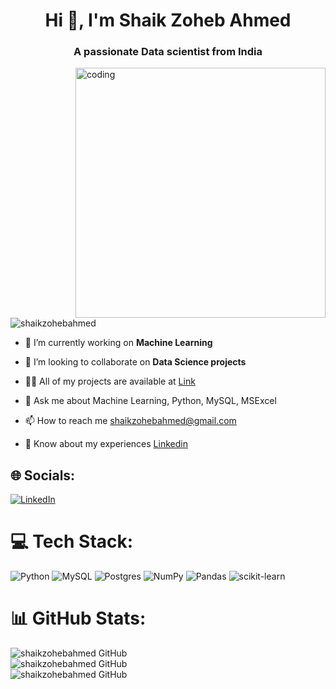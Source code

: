 <h1 align="center">Hi 👋, I'm Shaik Zoheb Ahmed</h1>
<h3 align="center">A passionate Data scientist from India</h3>
<img align='right' alt='coding' width='400' src='https://cdn.dribbble.com/users/330915/screenshots/3587000/media/343cb53c87e313181d99248d3071bc77.gif'>
<p align="left"> <img src="https://komarev.com/ghpvc/?username=shaikzohebahmed&label=Profile%20views&color=5ad624&style=flat" alt="shaikzohebahmed" /> </p>


- 🔭 I’m currently working on **Machine Learning**

- 👯 I’m looking to collaborate on **Data Science projects**
- 👨‍💻 All of my projects are available at [Link](https://github.com/shaikzohebahmed)
- 💬 Ask me about Machine Learning, Python, MySQL, MSExcel
- 📫 How to reach me shaikzohebahmed@gmail.com
- 📄 Know about my experiences [Linkedin](https://www.linkedin.com/in/shaikzohebahmed/)

## 🌐 Socials:
[![LinkedIn](https://img.shields.io/badge/LinkedIn-%230077B5.svg?logo=linkedin&logoColor=white)](https://linkedin.com/in/shaikzohebahmed)

# 💻 Tech Stack:
![Python](https://img.shields.io/badge/python-3670A0?style=plastic&logo=python&logoColor=ffdd54) ![MySQL](https://img.shields.io/badge/mysql-%2300f.svg?style=plastic&logo=mysql&logoColor=white)
![Postgres](https://img.shields.io/badge/postgres-%23316192.svg?style=plastic&logo=postgresql&logoColor=white) ![NumPy](https://img.shields.io/badge/numpy-%23013243.svg?style=plastic&logo=numpy&logoColor=white) ![Pandas](https://img.shields.io/badge/pandas-%23150458.svg?style=plastic&logo=pandas&logoColor=white) ![scikit-learn](https://img.shields.io/badge/scikit--learn-%23F7931E.svg?style=plastic&logo=scikit-learn&logoColor=white)

# 📊 GitHub Stats:
![shaikzohebahmed GitHub](https://github-readme-stats.vercel.app/api?username=shaikzohebahmed&theme=buefy&hide_border=false&include_all_commits=true&count_private=true)<br/>
![shaikzohebahmed GitHub](https://github-readme-streak-stats.herokuapp.com/?user=shaikzohebahmed&theme=buefy&hide_border=false)<br/>
![shaikzohebahmed GitHub](https://github-readme-stats.vercel.app/api/top-langs/?username=shaikzohebahmed&theme=buefy&hide_border=false&include_all_commits=true&count_private=true&layout=compact)

